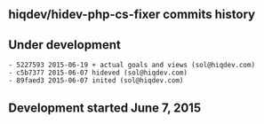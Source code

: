 hiqdev/hidev-php-cs-fixer commits history
-----------------------------------------

## Under development

    - 5227593 2015-06-19 + actual goals and views (sol@hiqdev.com)
    - c5b7377 2015-06-07 hideved (sol@hiqdev.com)
    - 89faed3 2015-06-07 inited (sol@hiqdev.com)

## Development started June 7, 2015

